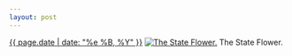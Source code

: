 ```yaml
---
layout: post
---
```


<p>
  <time><a href="/323">{{ page.date | date: "%e %B, %Y" }}</a></time>
  <a href="/323"><img src="{{ site.assets_url }}/323-640.jpg" srcset="{{ site.assets_url }}/323-1280.jpg 1280w, {{ site.assets_url }}/323-960.jpg 960w, {{ site.assets_url }}/323-640.jpg 640w, {{ site.assets_url }}/323-320.jpg 320w" sizes="(min-width: 700px) 50vw, calc(100vw - 2rem)" alt="The State Flower." /></a>
  <span>The State Flower.</span>
</p>
